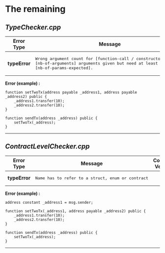 # The remaining


## _TypeChecker.cpp_


|**Error Type**|**Message**|**Compiler Version**|**Source**|
| --- | --- | --- | --- |
| **typeError**|<pre>Wrong argument count for [function-call / constructor-call]. [nb-of-arguments] arguments given but need at least / expected [nb-of-params-expected].</pre>||_TypeChecker.cpp_, [Line ...](#)|


**Error (example) :**
```solidity
function setTwoTx(address payable _address1, address payable _address2) public {
    _address1.transfer(10);
    _address2.transfer(10);
}
    
function sendTx(address _address) public {
    setTwoTx(_address);
}
```
-----





## _ContractLevelChecker.cpp_



**Error Type**|**Message**|**Compiler Version**|**Source**|
| --- | --- | --- | --- |
| **typeError**|<pre>Name has to refer to a struct, enum or contract</pre>||_ReferencesResolver.cpp_, [Line 190 - 194](https://github.com/ethereum/solidity/blob/f05805c955f73fd2ea1d14dc9edf14b472631b17/libsolidity/analysis/ReferencesResolver.cpp#L190-L194)|


**Error (example) :**

```solidity
address constant _address1 = msg.sender;
    
function setTwoTx(_address1, address payable _address2) public {
    _address1.transfer(10);
    _address2.transfer(10);
}
    
function sendTx(address _address) public {
    setTwoTx(_address);
}
```
-----
